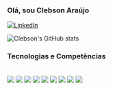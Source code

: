### Olá, sou Clebson Araújo

[![LinkedIn](https://img.shields.io/badge/LinkedIn-0077B5?style=for-the-badge&logo=linkedin&logoColor=white)](https://www.linkedin.com/in/clebson-araujo-programador/)

![Clebson's GitHub stats](https://github-readme-stats.vercel.app/api?username=clebson-desenvolvedor&show_icons=true&theme=onedark)

### Tecnologias e Competências

<div style="display:inline_block"><br/>
  <img align="center" src="https://img.shields.io/badge/Node.js-43853D?style=for-the-badge&logo=node.js&logoColor=white" />
  <img align="center" src="https://img.shields.io/badge/Express.js-404D59?style=for-the-badge" />
  <img align="center" src="https://img.shields.io/badge/TypeScript-007ACC?style=for-the-badge&logo=typescript&logoColor=white" />
  <img align="center" src="https://img.shields.io/badge/PHP-777BB4?style=for-the-badge&logo=php&logoColor=white" />
  <img align="center" src="https://img.shields.io/badge/MySQL-00000F?style=for-the-badge&logo=mysql&logoColor=white" />
  <img align="center" src="https://img.shields.io/badge/HTML-239120?style=for-the-badge&logo=html5&logoColor=white" />
  <img align="center" src="https://img.shields.io/badge/CSS-239120?&style=for-the-badge&logo=css3&logoColor=white" />
  <img align="center" src="https://img.shields.io/badge/JavaScript-F7DF1E?style=for-the-badge&logo=javascript&logoColor=black" />
  <img align="center" src="https://img.shields.io/badge/jQuery-0769AD?style=for-the-badge&logo=jquery&logoColor=white" />



